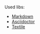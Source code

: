 Used libs:

* [Markdown](https://github.com/chjj/marked)
* [Asciidoctor](https://github.com/asciidoctor/asciidoctor.js)
* [Textile](https://github.com/borgar/textile-js)
